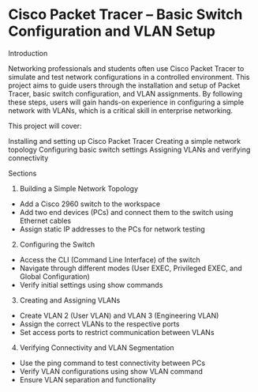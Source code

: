 # Cisco Packet Tracer – Basic Switch Configuration and VLAN Setup

Introduction

Networking professionals and students often use Cisco Packet Tracer to simulate and test network configurations in a controlled environment. This project aims to guide users through the installation and setup of Packet Tracer, basic switch configuration, and VLAN assignments. By following these steps, users will gain hands-on experience in configuring a simple network with VLANs, which is a critical skill in enterprise networking.

This project will cover:

Installing and setting up Cisco Packet Tracer
Creating a simple network topology
Configuring basic switch settings
Assigning VLANs and verifying connectivity

Sections 

1.  Building a Simple Network Topology
-  Add a Cisco 2960 switch to the workspace
-  Add two end devices (PCs) and connect them to the switch using Ethernet cables
-  Assign static IP addresses to the PCs for network testing

2.  Configuring the Switch
-  Access the CLI (Command Line Interface) of the switch
-  Navigate through different modes (User EXEC, Privileged EXEC, and Global Configuration)
-  Verify initial settings using show commands

3. Creating and Assigning VLANs
-  Create VLAN 2 (User VLAN) and VLAN 3 (Engineering VLAN)
-  Assign the correct VLANs to the respective ports
-  Set access ports to restrict communication between VLANs

4. Verifying Connectivity and VLAN Segmentation
-  Use the ping command to test connectivity between PCs
-  Verify VLAN configurations using show VLAN command
-  Ensure VLAN separation and functionality
